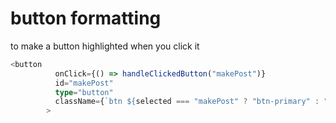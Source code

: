 # button formatting
to make a button highlighted when you click it
```typescript
<button
          onClick={() => handleClickedButton("makePost")}
          id="makePost"
          type="button"
          className={`btn ${selected === "makePost" ? "btn-primary" : "btn-outline-primary"}`}
        >
```